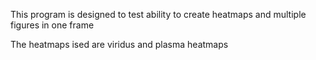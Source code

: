 This program is designed to test ability to create heatmaps and multiple figures in one frame 

The heatmaps ised are viridus and plasma heatmaps
